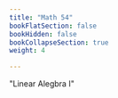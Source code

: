 ```yaml
---
title: "Math 54"
bookFlatSection: false
bookHidden: false
bookCollapseSection: true
weight: 4

---
```

 

 "Linear Alegbra I"